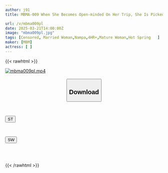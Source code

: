 ```yaml
---
author: j91
title: MBMA-009 When She Becomes Open-minded On Her Trip, She Is Picked Up Immediately. The Wife's Sexual Desire Explodes! Instinct-exposed Sex. Married Women Having Affairs On Their Trip. 12 People, 4 Hours 2

url: /v/mbma009pl
date: 2025-03-21T14:00:00Z
image: "mbma009pl.jpg"
tags: [Censored, Married Woman,Nampa,4HR+,Mature Woman,Hot Spring	]
maker: [MBM]
actress: [ ]
---
```



{{< rawhtml >}}

<div class="video" data-videoid="xmOX7jBqdKTkKeB">
    <a href="javascript:;">
        <img src="/v/mbma009pl/mbma009pl.jpg" width="WIDTH" height="HEIGHT" alt="mbma009pl.mp4" loading="lazy">
    </a>
</div>

<script type="text/javascript" src="https://j91.asia/asset/on-demand-st.js"></script>

<br>
  <link rel="stylesheet" href="https://j91.asia/asset/bs5.css">
  
  <center>
  <button class="btn btn-primary" type="button" data-bs-toggle="collapse" data-bs-target=".multi-collapse" aria-expanded="false" aria-controls="multiCollapseExample1 multiCollapseExample2"><h2>Download</h2></button></center>
</p>
<div class="row">
  <div class="col">
    <div class="collapse multi-collapse" id="multiCollapseExample1">
      <div class="card card-body">
	      	      <br>
<div class="buttons">  
<p><a href="/v/mbma009pl/st.html" target="_blank"><button class="btn-hover color-3"><i class="fa fa-download"></i> ST</button></a></p></div>
    </div>
  </div>
</div>
  <div class="col">
    <div class="collapse multi-collapse" id="multiCollapseExample2">
      <div class="card card-body">
	      <br>
<div class="buttons">
<p><a href="/v/mbma009pl/sw.html" target="_blank"><button class="btn-hover color-2"><i class="fa fa-download"></i> SW</button></a></p></div>
<br><br>
      </div>
    </div>
  </div>
</div>

{{< /rawhtml >}}